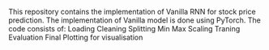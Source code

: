 This repository contains the implementation of Vanilla RNN for stock price prediction. The implementation of Vanilla model is done using PyTorch.
The code consists of:
Loading
Cleaning
Splitting
Min Max Scaling
Traning
Evaluation
Final Plotting for visualisation
